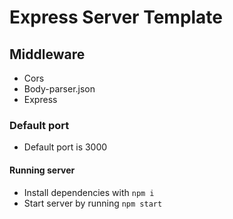 # Express Server Template

## Middleware 
* Cors 
* Body-parser.json 
* Express

### Default port 
* Default port is 3000

#### Running server 
* Install dependencies with `npm i`
* Start server by running `npm start`